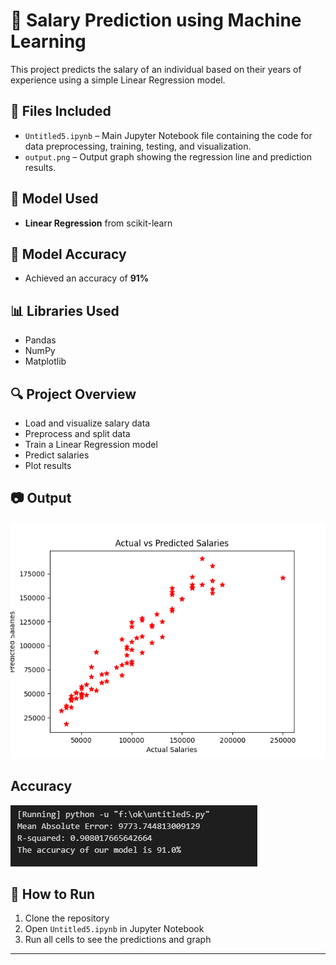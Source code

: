 # 💼 Salary Prediction using Machine Learning

This project predicts the salary of an individual based on their years of experience using a simple Linear Regression model.

## 📁 Files Included
- `Untitled5.ipynb` – Main Jupyter Notebook file containing the code for data preprocessing, training, testing, and visualization.
- `output.png` – Output graph showing the regression line and prediction results.

## 🧠 Model Used
- **Linear Regression** from scikit-learn

## 🎯 Model Accuracy
- Achieved an accuracy of **91%**

## 📊 Libraries Used
- Pandas
- NumPy
- Matplotlib

## 🔍 Project Overview
- Load and visualize salary data
- Preprocess and split data
- Train a Linear Regression model
- Predict salaries
- Plot results

## 📷 Output
![Model Output](output.png)

## Accuracy
![Model Accuracy](Accuracy.jfif)

## 🚀 How to Run
1. Clone the repository
2. Open `Untitled5.ipynb` in Jupyter Notebook
3. Run all cells to see the predictions and graph

---

